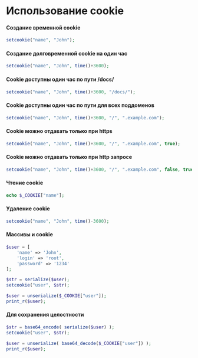 # Использование cookie

#### Создание временной cookie

```php
setcookie("name", "John");
```

####  Создание долговременной cookie на один час

```php
setcookie("name", "John", time()+3600);
```

####  Cookie доступны один час по пути /docs/

```php
setcookie("name", "John", time()+3600, "/docs/");
```

####  Cookie доступны один час по пути для всех поддоменов

```php
setcookie("name", "John", time()+3600, "/", ".example.com");
```

####  Сookie можно отдавать только при https

```php
setcookie("name", "John", time()+3600, "/", ".example.com", true);
```

####  Сookie можно отдавать только при http запросе

```php
setcookie("name", "John", time()+3600, "/", ".example.com", false, true);
```

####  Чтение cookie

```php
echo $_COOKIE["name"];
```

####  Удаление cookie

```php
setcookie("name", "John", time()-3600);
```

#### Массивы и cookie

```php
$user = [
	'name' => 'John',
	'login' => 'root',
	'password' => '1234'
];

$str = serialize($user);
setcookie("user", $str);

$user = unserialize($_COOKIE["user"]);
print_r($user);
```

#### Для сохранения целостности

```php
$str = base64_encode( serialize($user) );
setcookie("user", $str);

$user = unserialize( base64_decode($_COOKIE["user"]) );
print_r($user);
```
